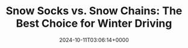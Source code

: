 ---
title: "Snow Socks vs. Snow Chains: The Best Choice for Winter Driving"
description: "Facing the challange from snowy and icy roads? This article will delve into the Snow Socks vs. Snow Chains, helping you make the best choice for winter driving."
image: "images/post/2024/10/image-4.png"
date: "2024-10-11T03:06:14+0000"
categories: ["Reviews"]
tags: ["snow chains", "snow socks"]
type: "regular" # available types: [featured/regular]
draft: false
sitemapExclude: false
---